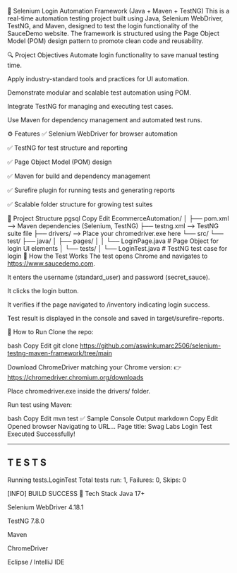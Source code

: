 📌 Selenium Login Automation Framework (Java + Maven + TestNG)
This is a real-time automation testing project built using Java, Selenium WebDriver, TestNG, and Maven, designed to test the login functionality of the SauceDemo website. The framework is structured using the Page Object Model (POM) design pattern to promote clean code and reusability.

🔍 Project Objectives
Automate login functionality to save manual testing time.

Apply industry-standard tools and practices for UI automation.

Demonstrate modular and scalable test automation using POM.

Integrate TestNG for managing and executing test cases.

Use Maven for dependency management and automated test runs.

⚙️ Features
✅ Selenium WebDriver for browser automation

✅ TestNG for test structure and reporting

✅ Page Object Model (POM) design

✅ Maven for build and dependency management

✅ Surefire plugin for running tests and generating reports

✅ Scalable folder structure for growing test suites

📁 Project Structure
pgsql
Copy
Edit
EcommerceAutomation/
│
├── pom.xml                 --> Maven dependencies (Selenium, TestNG)
├── testng.xml              --> TestNG suite file
├── drivers/                --> Place your chromedriver.exe here
└── src/
    └── test/
        ├── java/
        │   ├── pages/
        │   │   └── LoginPage.java     # Page Object for login UI elements
        │   └── tests/
        │       └── LoginTest.java     # TestNG test case for login
🧪 How the Test Works
The test opens Chrome and navigates to https://www.saucedemo.com.

It enters the username (standard_user) and password (secret_sauce).

It clicks the login button.

It verifies if the page navigated to /inventory indicating login success.

Test result is displayed in the console and saved in target/surefire-reports.

🚀 How to Run
Clone the repo:

bash
Copy
Edit
git clone https://github.com/aswinkumarc2506/selenium-testng-maven-framework/tree/main

Download ChromeDriver matching your Chrome version:
👉 https://chromedriver.chromium.org/downloads

Place chromedriver.exe inside the drivers/ folder.

Run test using Maven:

bash
Copy
Edit
mvn test
✅ Sample Console Output
markdown
Copy
Edit
Opened browser
Navigating to URL...
Page title: Swag Labs
Login Test Executed Successfully!

-------------------------------------------------------
 T E S T S
-------------------------------------------------------
Running tests.LoginTest
Total tests run: 1, Failures: 0, Skips: 0

[INFO] BUILD SUCCESS
🧠 Tech Stack
Java 17+

Selenium WebDriver 4.18.1

TestNG 7.8.0

Maven

ChromeDriver

Eclipse / IntelliJ IDE


